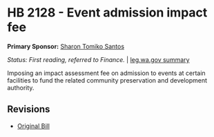 # HB 2128 - Event admission impact fee
**Primary Sponsor:** [Sharon Tomiko Santos](/person/leg/sharontomiko.santos.md)

*Status: First reading, referred to Finance.* | [leg.wa.gov summary](https://app.leg.wa.gov/billsummary?BillNumber=2128&Year=2021)

Imposing an impact assessment fee on admission to events at certain facilities to fund the related community preservation and development authority.

## Revisions
* [Original Bill](1/)